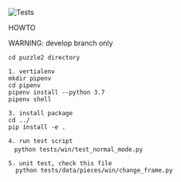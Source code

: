 ![Tests](https://github.com/hat27/puzzle2/actions/workflows/tests.yml/badge.svg)

HOWTO

WARNING: 
develop branch only

```
cd puzzle2 directory

1. vertialenv
mkdir pipenv
cd pipenv
pipenv install --python 3.7
pipenv shell

3. install package
cd ../
pip install -e .

4. run test script
　python tests/win/test_normal_mode.py

5. unit test, check this file
  python tests/data/pieces/win/change_frame.py
```  
